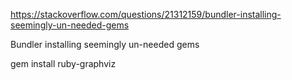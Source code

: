 https://stackoverflow.com/questions/21312159/bundler-installing-seemingly-un-needed-gems

Bundler installing seemingly un-needed gems

gem install ruby-graphviz